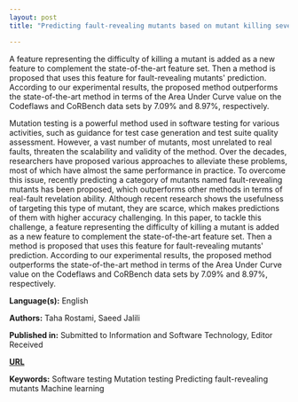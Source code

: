 ```yaml
---
layout: post
title: "Predicting fault-revealing mutants based on mutant killing severity"

---
```


A feature representing the difficulty of killing a mutant is added as a new feature to complement the state-of-the-art feature set. Then a method is proposed that uses this feature for fault-revealing mutants' prediction. According to our experimental results, the proposed method outperforms the state-of-the-art method in terms of the Area Under Curve value on the Codeflaws and CoRBench data sets by 7.09% and 8.97%, respectively.

Mutation testing is a powerful method used in software testing for various activities, such as guidance for test case generation and test suite quality assessment. However, a vast number of mutants, most unrelated to real faults, threaten the scalability and validity of the method. Over the decades, researchers have proposed various approaches to alleviate these problems, most of which have almost the same performance in practice. To overcome this issue, recently predicting a category of mutants named fault-revealing mutants has been proposed, which outperforms other methods in terms of real-fault revelation ability. Although recent research shows the usefulness of targeting this type of mutant, they are scarce, which makes predictions of them with higher accuracy challenging. In this paper, to tackle this challenge, a feature representing the difficulty of killing a mutant is added as a new feature to complement the state-of-the-art feature set. Then a method is proposed that uses this feature for fault-revealing mutants' prediction. According to our experimental results, the proposed method outperforms the state-of-the-art method in terms of the Area Under Curve value on the Codeflaws and CoRBench data sets by 7.09% and 8.97%, respectively.

**Language(s):** English

**Authors:** Taha Rostami, Saeed Jalili

**Published in:** Submitted to Information and Software Technology, Editor Received

[**URL**](https://github.com/TahaRostami/predicting-fault-revealing-mutants-by-estimating-the-difficulty-of-killing-them)

**Keywords:** <span class="w3-tag w3-round w3-center">Software testing</span> <span class="w3-tag w3-round w3-center">Mutation testing</span> <span class="w3-tag w3-round w3-center">Predicting fault-revealing mutants</span> <span class="w3-tag w3-round w3-center">Machine learning</span>

